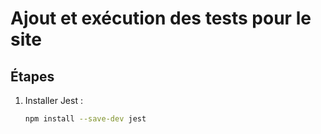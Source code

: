 # Ajout et exécution des tests pour le site

## Étapes

1. Installer Jest :
   ```bash
   npm install --save-dev jest
